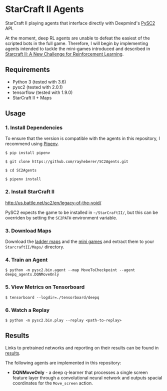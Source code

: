 # StarCraft II Agents

StarCraft II playing agents that interface directly with Deepmind's [PySC2](https://github.com/deepmind/pysc2) API.

At the moment, deep RL agents are unable to defeat the easiest of the scripted bots in the full game. Therefore, I will begin by implementing agents intended to tackle the mini-games introduced and described in [Starcraft II: A New Challenge for Reinforcement Learning](https://arxiv.org/abs/1708.04782).

## Requirements
* Python 3 (tested with 3.6)
* pysc2 (tested with 2.0.1)
* tensorflow (tested with 1.9.0)
* StarCraft II + Maps

## Usage

### 1. Install Dependencies

To ensure that the version is compatible with the agents in this repository, I recommend using [Pipenv](https://docs.pipenv.org/).

```
$ pip install pipenv

$ git clone https://github.com/rayheberer/SC2Agents.git

$ cd SC2Agents

$ pipenv install
```

### 2. Install StarCraft II

http://us.battle.net/sc2/en/legacy-of-the-void/

PySC2 expects the game to be installed in `~/StarCraftII/`, but this can be overriden by setting the `SC2PATH` environment variable.

### 3. Download Maps

Download the [ladder maps](https://github.com/Blizzard/s2client-proto#downloads)
and the [mini games](https://github.com/deepmind/pysc2/releases/download/v1.0/mini_games.zip)
and extract them to your `StarcraftII/Maps/` directory.

### 4. Train an Agent

```
$ python -m pysc2.bin.agent --map MoveToCheckpoint --agent deepq_agents.DQNMoveOnly
```

### 5. View Metrics on Tensorboard

```
$ tensorboard --logdir=./tensorboard/deepq
```

### 6. Watch a Replay

`$ python -m pysc2.bin.play --replay <path-to-replay>`

## Results

Links to pretrained networks and reporting on their results can be found in [results](https://github.com/rayheberer/SC2Agents/tree/master/results).

The following agents are implemented in this repository:

* __DQNMoveOnly__ - a deep q-learner that processes a single screen feature layer through a convolutional neural network and outputs spacial coordinates for the `Move_screen` action.